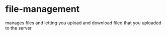# file-management
manages files and letting you upload and download filed that you uploaded to the server
